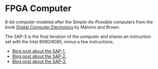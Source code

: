 # FPGA Computer

8-bit computer modeled after the Simple-As-Possible computers from the book [Digital Computer
Electronics](https://www.goodreads.com/book/show/942643.Digital_Computer_Electronics) by Malvino and
Brown.

The SAP-3 is the final iteration of the computer and shares an instruction set with the Intel
8080/8085, minus a few instructions.

* [Blog post about the SAP-1.](https://austinmorlan.com/posts/fpga_computer_sap1/)
* [Blog post about the SAP-2.](https://austinmorlan.com/posts/fpga_computer_sap2/)
* [Blog post about the SAP-3.](https://austinmorlan.com/posts/fpga_computer_sap3/)

